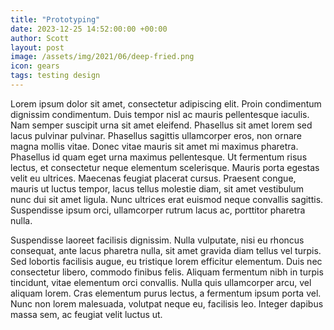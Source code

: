 ```yaml
---
title: "Prototyping"
date: 2023-12-25 14:52:00:00 +00:00
author: Scott
layout: post
image: /assets/img/2021/06/deep-fried.png
icon: gears
tags: testing design
---
```


Lorem ipsum dolor sit amet, consectetur adipiscing elit. Proin condimentum dignissim condimentum. Duis tempor nisl ac mauris pellentesque iaculis. Nam semper suscipit urna sit amet eleifend. Phasellus sit amet lorem sed lacus pulvinar pulvinar. Phasellus sagittis ullamcorper eros, non ornare magna mollis vitae. Donec vitae mauris sit amet mi maximus pharetra. Phasellus id quam eget urna maximus pellentesque. Ut fermentum risus lectus, et consectetur neque elementum scelerisque. Mauris porta egestas velit eu ultrices. Maecenas feugiat placerat cursus. Praesent congue, mauris ut luctus tempor, lacus tellus molestie diam, sit amet vestibulum nunc dui sit amet ligula. Nunc ultrices erat euismod neque convallis sagittis. Suspendisse ipsum orci, ullamcorper rutrum lacus ac, porttitor pharetra nulla.

Suspendisse laoreet facilisis dignissim. Nulla vulputate, nisi eu rhoncus consequat, ante lacus pharetra nulla, sit amet gravida diam tellus vel turpis. Sed lobortis facilisis augue, eu tristique lorem efficitur elementum. Duis nec consectetur libero, commodo finibus felis. Aliquam fermentum nibh in turpis tincidunt, vitae elementum orci convallis. Nulla quis ullamcorper arcu, vel aliquam lorem. Cras elementum purus lectus, a fermentum ipsum porta vel. Nunc non lorem malesuada, volutpat neque eu, facilisis leo. Integer dapibus massa sem, ac feugiat velit luctus ut.

